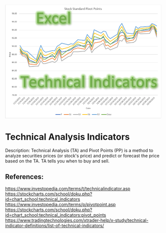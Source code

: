 <img src="Title.PNG">

# Technical Analysis Indicators
Description: Technical Analysis (TA) and Pivot Points (PP) is a method to analyze securities prices (or stock's price) and predict or forecast the price based on the TA. TA tells you when to buy and sell.    

## References:
https://www.investopedia.com/terms/t/technicalindicator.asp  
https://stockcharts.com/school/doku.php?id=chart_school:technical_indicators  
https://www.investopedia.com/terms/p/pivotpoint.asp  
https://stockcharts.com/school/doku.php?id=chart_school:technical_indicators:pivot_points  
https://www.tradingtechnologies.com/xtrader-help/x-study/technical-indicator-definitions/list-of-technical-indicators/

